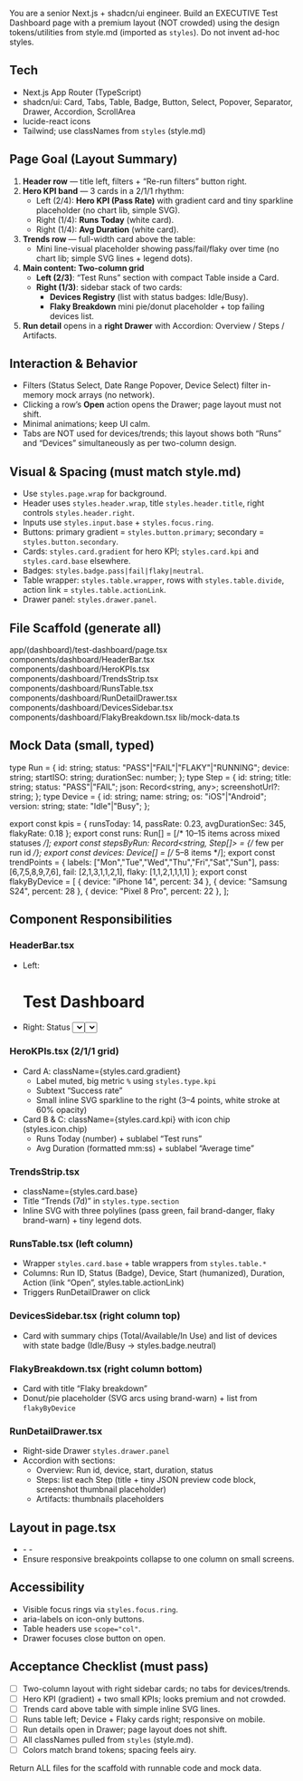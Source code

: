 You are a senior Next.js + shadcn/ui engineer. Build an EXECUTIVE Test Dashboard page with a premium layout (NOT crowded) using the design tokens/utilities from style.md (imported as `styles`). Do not invent ad-hoc styles.

## Tech
- Next.js App Router (TypeScript)
- shadcn/ui: Card, Tabs, Table, Badge, Button, Select, Popover, Separator, Drawer, Accordion, ScrollArea
- lucide-react icons
- Tailwind; use classNames from `styles` (style.md)

## Page Goal (Layout Summary)
1) **Header row** — title left, filters + “Re-run filters” button right.
2) **Hero KPI band** — 3 cards in a 2/1/1 rhythm:
   - Left (2/4): **Hero KPI (Pass Rate)** with gradient card and tiny sparkline placeholder (no chart lib, simple SVG).
   - Right (1/4): **Runs Today** (white card).
   - Right (1/4): **Avg Duration** (white card).
3) **Trends row** — full-width card above the table:
   - Mini line-visual placeholder showing pass/fail/flaky over time (no chart lib; simple SVG lines + legend dots).
4) **Main content: Two-column grid**
   - **Left (2/3)**: “Test Runs” section with compact Table inside a Card.
   - **Right (1/3)**: sidebar stack of two cards:
     - **Devices Registry** (list with status badges: Idle/Busy).
     - **Flaky Breakdown** mini pie/donut placeholder + top failing devices list.
5) **Run detail** opens in a **right Drawer** with Accordion: Overview / Steps / Artifacts.

## Interaction & Behavior
- Filters (Status Select, Date Range Popover, Device Select) filter in-memory mock arrays (no network).
- Clicking a row’s **Open** action opens the Drawer; page layout must not shift.
- Minimal animations; keep UI calm.
- Tabs are NOT used for devices/trends; this layout shows both “Runs” and “Devices” simultaneously as per two-column design.

## Visual & Spacing (must match style.md)
- Use `styles.page.wrap` for background.
- Header uses `styles.header.wrap`, title `styles.header.title`, right controls `styles.header.right`.
- Inputs use `styles.input.base` + `styles.focus.ring`.
- Buttons: primary gradient = `styles.button.primary`; secondary = `styles.button.secondary`.
- Cards: `styles.card.gradient` for hero KPI; `styles.card.kpi` and `styles.card.base` elsewhere.
- Badges: `styles.badge.pass|fail|flaky|neutral`.
- Table wrapper: `styles.table.wrapper`, rows with `styles.table.divide`, action link = `styles.table.actionLink`.
- Drawer panel: `styles.drawer.panel`.

## File Scaffold (generate all)
app/(dashboard)/test-dashboard/page.tsx
components/dashboard/HeaderBar.tsx
components/dashboard/HeroKPIs.tsx
components/dashboard/TrendsStrip.tsx
components/dashboard/RunsTable.tsx
components/dashboard/RunDetailDrawer.tsx
components/dashboard/DevicesSidebar.tsx
components/dashboard/FlakyBreakdown.tsx
lib/mock-data.ts

## Mock Data (small, typed)
type Run = { id: string; status: "PASS"|"FAIL"|"FLAKY"|"RUNNING"; device: string; startISO: string; durationSec: number; };
type Step = { id: string; title: string; status: "PASS"|"FAIL"; json: Record<string, any>; screenshotUrl?: string; };
type Device = { id: string; name: string; os: "iOS"|"Android"; version: string; state: "Idle"|"Busy"; };

export const kpis = { runsToday: 14, passRate: 0.23, avgDurationSec: 345, flakyRate: 0.18 };
export const runs: Run[] = [/* 10–15 items across mixed statuses */];
export const stepsByRun: Record<string, Step[]> = {/* few per run id */};
export const devices: Device[] = [/* 5–8 items */];
export const trendPoints = {
  labels: ["Mon","Tue","Wed","Thu","Fri","Sat","Sun"],
  pass:   [6,7,5,8,9,7,6],
  fail:   [2,1,3,1,1,2,1],
  flaky:  [1,1,2,1,1,1,1]
};
export const flakyByDevice = [
  { device: "iPhone 14", percent: 34 },
  { device: "Samsung S24", percent: 28 },
  { device: "Pixel 8 Pro", percent: 22 },
];

## Component Responsibilities

### HeaderBar.tsx
- Left: <h1 className={styles.header.title}>Test Dashboard</h1>
- Right: Status <Select>, Date Range <Popover>, Device <Select>, Button (styles.button.secondary, icon: RotateCw)

### HeroKPIs.tsx (2/1/1 grid)
- Card A: className={styles.card.gradient}
  - Label muted, big metric `%` using `styles.type.kpi`
  - Subtext “Success rate”
  - Small inline SVG sparkline to the right (3–4 points, white stroke at 60% opacity)
- Card B & C: className={styles.card.kpi} with icon chip (styles.icon.chip)
  - Runs Today (number) + sublabel “Test runs”
  - Avg Duration (formatted mm:ss) + sublabel “Average time”

### TrendsStrip.tsx
- className={styles.card.base}
- Title “Trends (7d)” in `styles.type.section`
- Inline SVG with three polylines (pass green, fail brand-danger, flaky brand-warn) + tiny legend dots.

### RunsTable.tsx (left column)
- Wrapper `styles.card.base` + table wrappers from `styles.table.*`
- Columns: Run ID, Status (Badge), Device, Start (humanized), Duration, Action (link “Open”, styles.table.actionLink)
- Triggers RunDetailDrawer on click

### DevicesSidebar.tsx (right column top)
- Card with summary chips (Total/Available/In Use) and list of devices with state badge (Idle/Busy -> styles.badge.neutral)

### FlakyBreakdown.tsx (right column bottom)
- Card with title “Flaky breakdown”
- Donut/pie placeholder (SVG arcs using brand-warn) + list from `flakyByDevice`

### RunDetailDrawer.tsx
- Right-side Drawer `styles.drawer.panel`
- Accordion with sections:
  - Overview: Run id, device, start, duration, status
  - Steps: list each Step (title + tiny JSON preview code block, screenshot thumbnail placeholder)
  - Artifacts: thumbnails placeholders

## Layout in page.tsx
- <main className={styles.page.wrap}>
  - <HeaderBar />
  - <section className="grid grid-cols-12 gap-6">
      <HeroKPIs className="col-span-12" />
      <TrendsStrip className="col-span-12" />
      <div className="col-span-12 grid grid-cols-12 gap-6">
        <RunsTable className="col-span-12 lg:col-span-8" />
        <div className="col-span-12 lg:col-span-4 flex flex-col gap-6">
          <DevicesSidebar />
          <FlakyBreakdown />
        </div>
      </div>
    </section>
- Ensure responsive breakpoints collapse to one column on small screens.

## Accessibility
- Visible focus rings via `styles.focus.ring`.
- aria-labels on icon-only buttons.
- Table headers use `scope="col"`.
- Drawer focuses close button on open.

## Acceptance Checklist (must pass)
- [ ] Two-column layout with right sidebar cards; no tabs for devices/trends.
- [ ] Hero KPI (gradient) + two small KPIs; looks premium and not crowded.
- [ ] Trends card above table with simple inline SVG lines.
- [ ] Runs table left; Device + Flaky cards right; responsive on mobile.
- [ ] Run details open in Drawer; page layout does not shift.
- [ ] All classNames pulled from `styles` (style.md).
- [ ] Colors match brand tokens; spacing feels airy.

Return ALL files for the scaffold with runnable code and mock data.

